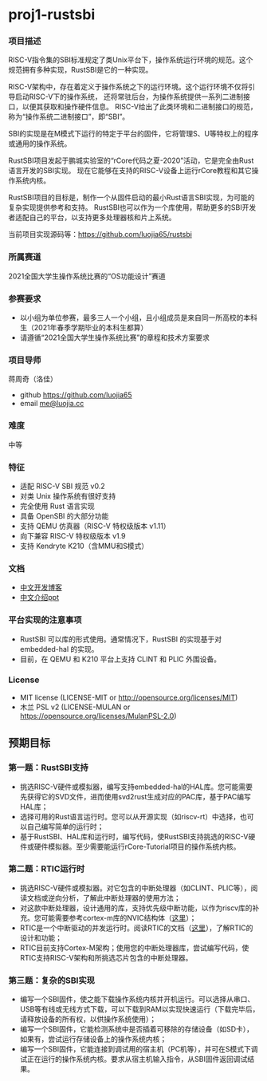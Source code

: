 # proj1-rustsbi

### 项目描述

RISC-V指令集的SBI标准规定了类Unix平台下，操作系统运行环境的规范。这个规范拥有多种实现，RustSBI是它的一种实现。

RISC-V架构中，存在着定义于操作系统之下的运行环境。这个运行环境不仅将引导启动RISC-V下的操作系统，
还将常驻后台，为操作系统提供一系列二进制接口，以便其获取和操作硬件信息。
RISC-V给出了此类环境和二进制接口的规范，称为“操作系统二进制接口”，即“SBI”。

SBI的实现是在M模式下运行的特定于平台的固件，它将管理S、U等特权上的程序或通用的操作系统。

RustSBI项目发起于鹏城实验室的“rCore代码之夏-2020”活动，它是完全由Rust语言开发的SBI实现。
现在它能够在支持的RISC-V设备上运行rCore教程和其它操作系统内核。

RustSBI项目的目标是，制作一个从固件启动的最小Rust语言SBI实现，为可能的复杂实现提供参考和支持。
RustSBI也可以作为一个库使用，帮助更多的SBI开发者适配自己的平台，以支持更多处理器核和片上系统。

当前项目实现源码等：https://github.com/luojia65/rustsbi

### 所属赛道

2021全国大学生操作系统比赛的“OS功能设计”赛道

### 参赛要求
- 以小组为单位参赛，最多三人一个小组，且小组成员是来自同一所高校的本科生（2021年春季学期毕业的本科生都算）
- 请遵循“2021全国大学生操作系统比赛”的章程和技术方案要求

### 项目导师

蒋周奇（洛佳）
- github https://github.com/luojia65
- email me@luojia.cc

### 难度

中等

### 特征

- 适配 RISC-V SBI 规范 v0.2
- 对类 Unix 操作系统有很好支持
- 完全使用 Rust 语言实现
- 具备 OpenSBI 的大部分功能
- 支持 QEMU 仿真器（RISC-V 特权级版本 v1.11）
- 向下兼容 RISC-V 特权级版本 v1.9
- 支持 Kendryte K210（含MMU和S模式）

### 文档

- [中文开发博客](https://github.com/luojia65/rcore-os-blog/blob/master/source/_posts/os-report-final-luojia65.md)
- [中文介绍ppt](https://github.com/luojia65/DailySchedule/blob/master/Rust%E8%AF%AD%E8%A8%80%E4%B8%8ERISC-V%E6%93%8D%E4%BD%9C%E7%B3%BB%E7%BB%9F.pdf)

### 平台实现的注意事项

- RustSBI 可以库的形式使用。通常情况下，RustSBI 的实现基于对 embedded-hal 的实现。
- 目前，在 QEMU 和 K210 平台上支持 CLINT 和 PLIC 外围设备。

### License

- MIT license (LICENSE-MIT or http://opensource.org/licenses/MIT)
- 木兰 PSL v2 (LICENSE-MULAN or https://opensource.org/licenses/MulanPSL-2.0)

## 预期目标

### 第一题：RustSBI支持

- 挑选RISC-V硬件或模拟器，编写支持embedded-hal的HAL库。您可能需要先获得它的SVD文件，进而使用svd2rust生成对应的PAC库，基于PAC编写HAL库；
- 选择可用的Rust语言运行时。您可以从开源实现（如riscv-rt）中选择，也可以自己编写简单的运行时；
- 基于RustSBI、HAL库和运行时，编写代码，使RustSBI支持挑选的RISC-V硬件或硬件模拟器。至少需要能运行rCore-Tutorial项目的操作系统内核。

### 第二题：RTIC运行时

- 挑选RISC-V硬件或模拟器。对它包含的中断处理器（如CLINT、PLIC等），阅读文档或逆向分析，了解此中断处理器的使用方法；
- 对这款中断处理器，设计通用的库，支持优先级中断功能，以作为riscv库的补充。您可能需要参考cortex-m库的NVIC结构体（[这里](https://docs.rs/cortex-m/0.7.0/cortex_m/peripheral/struct.NVIC.html)）；
- RTIC是一个中断驱动的并发运行时。阅读RTIC的文档（[这里](http://rtic.rs/)），了解RTIC的设计和功能；
- RTIC目前支持Cortex-M架构；使用您的中断处理器库，尝试编写代码，使RTIC支持RISC-V架构和所挑选芯片包含的中断处理器。

### 第三题：复杂的SBI实现

- 编写一个SBI固件，使之能下载操作系统内核并开机运行。可以选择从串口、USB等有线或无线方式下载，可以下载到RAM以实现快速运行（下载完毕后，请释放设备的所有权，以供操作系统使用）；
- 编写一个SBI固件，它能检测系统中是否插着可移除的存储设备（如SD卡），如果有，尝试运行存储设备上的操作系统内核；
- 编写一个SBI固件，它能连接到调试用的宿主机（PC机等），并可在S模式下调试正在运行的操作系统内核。要求从宿主机输入指令，从SBI固件返回调试结果。
